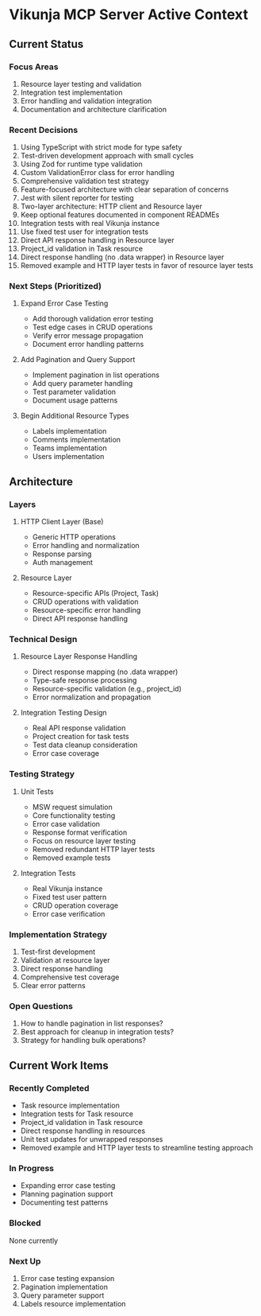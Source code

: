 # Vikunja MCP Server Active Context

## Current Status

### Focus Areas

1. Resource layer testing and validation
2. Integration test implementation
3. Error handling and validation integration
4. Documentation and architecture clarification

### Recent Decisions

1. Using TypeScript with strict mode for type safety
2. Test-driven development approach with small cycles
3. Using Zod for runtime type validation
4. Custom ValidationError class for error handling
5. Comprehensive validation test strategy
6. Feature-focused architecture with clear separation of concerns
7. Jest with silent reporter for testing
8. Two-layer architecture: HTTP client and Resource layer
9. Keep optional features documented in component READMEs
10. Integration tests with real Vikunja instance
11. Use fixed test user for integration tests
12. Direct API response handling in Resource layer
13. Project_id validation in Task resource
14. Direct response handling (no .data wrapper) in Resource layer
15. Removed example and HTTP layer tests in favor of resource layer tests

### Next Steps (Prioritized)

1. Expand Error Case Testing

   - Add thorough validation error testing
   - Test edge cases in CRUD operations
   - Verify error message propagation
   - Document error handling patterns

2. Add Pagination and Query Support

   - Implement pagination in list operations
   - Add query parameter handling
   - Test parameter validation
   - Document usage patterns

3. Begin Additional Resource Types
   - Labels implementation
   - Comments implementation
   - Teams implementation
   - Users implementation

## Architecture

### Layers

1. HTTP Client Layer (Base)

   - Generic HTTP operations
   - Error handling and normalization
   - Response parsing
   - Auth management

2. Resource Layer
   - Resource-specific APIs (Project, Task)
   - CRUD operations with validation
   - Resource-specific error handling
   - Direct API response handling

### Technical Design

1. Resource Layer Response Handling

   - Direct response mapping (no .data wrapper)
   - Type-safe response processing
   - Resource-specific validation (e.g., project_id)
   - Error normalization and propagation

2. Integration Testing Design
   - Real API response validation
   - Project creation for task tests
   - Test data cleanup consideration
   - Error case coverage

### Testing Strategy

1. Unit Tests

   - MSW request simulation
   - Core functionality testing
   - Error case validation
   - Response format verification
   - Focus on resource layer testing
   - Removed redundant HTTP layer tests
   - Removed example tests

2. Integration Tests
   - Real Vikunja instance
   - Fixed test user pattern
   - CRUD operation coverage
   - Error case verification

### Implementation Strategy

1. Test-first development
2. Validation at resource layer
3. Direct response handling
4. Comprehensive test coverage
5. Clear error patterns

### Open Questions

1. How to handle pagination in list responses?
2. Best approach for cleanup in integration tests?
3. Strategy for handling bulk operations?

## Current Work Items

### Recently Completed

- Task resource implementation
- Integration tests for Task resource
- Project_id validation in Task resource
- Direct response handling in resources
- Unit test updates for unwrapped responses
- Removed example and HTTP layer tests to streamline testing approach

### In Progress

- Expanding error case testing
- Planning pagination support
- Documenting test patterns

### Blocked

None currently

### Next Up

1. Error case testing expansion
2. Pagination implementation
3. Query parameter support
4. Labels resource implementation
